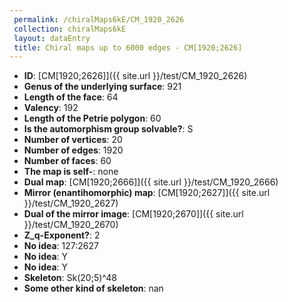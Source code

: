 ```yaml
--- 
 permalink: /chiralMaps6kE/CM_1920_2626 
 collection: chiralMaps6kE
 layout: dataEntry
 title: Chiral maps up to 6000 edges - CM[1920;2626]
---
```


- **ID**: [CM[1920;2626]]({{ site.url }}/test/CM_1920_2626)
- **Genus of the underlying surface**: 921
- **Length of the face**: 64
- **Valency**: 192
- **Length of the Petrie polygon**: 60
- **Is the automorphism group solvable?**: S
- **Number of vertices**: 20
- **Number of edges**: 1920
- **Number of faces**: 60
- **The map is self-**: none
- **Dual map**: [CM[1920;2666]]({{ site.url }}/test/CM_1920_2666)
- **Mirror (enantihomorphic) map**: [CM[1920;2627]]({{ site.url }}/test/CM_1920_2627)
- **Dual of the mirror image**: [CM[1920;2670]]({{ site.url }}/test/CM_1920_2670)
- **Z_q-Exponent?**: 2
- **No idea**:  127:2627
- **No idea**: Y
- **No idea**: Y
- **Skeleton**: Sk(20;5)^48
- **Some other kind of skeleton**: nan
